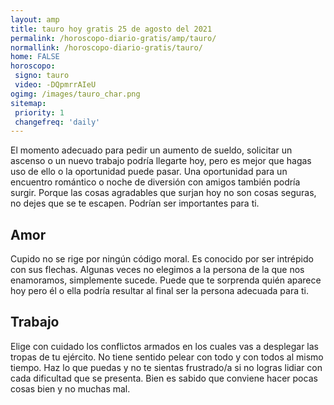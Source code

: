 ```yaml
---
layout: amp
title: tauro hoy gratis 25 de agosto del 2021 
permalink: /horoscopo-diario-gratis/amp/tauro/
normallink: /horoscopo-diario-gratis/tauro/
home: FALSE
horoscopo:
 signo: tauro
 video: -DQpmrrAIeU
ogimg: /images/tauro_char.png
sitemap:
 priority: 1
 changefreq: 'daily'
---
```



El momento adecuado para pedir un aumento de sueldo, solicitar un ascenso o un nuevo trabajo podría llegarte hoy, pero es mejor que hagas uso de ello o la oportunidad puede pasar. Una oportunidad para un encuentro romántico o noche de diversión con amigos también podría surgir. Porque las cosas agradables que surjan hoy no son cosas seguras, no dejes que se te escapen. Podrían ser importantes para ti.

## Amor

Cupido no se rige por ningún código moral. Es conocido por ser intrépido con sus flechas. Algunas veces no elegimos a la persona de la que nos enamoramos, simplemente sucede. Puede que te sorprenda quién aparece hoy pero él o ella podría resultar al final ser la persona adecuada para ti.

## Trabajo

Elige con cuidado los conflictos armados en los cuales vas a desplegar las tropas de tu ejército. No tiene sentido pelear con todo y con todos al mismo tiempo. Haz lo que puedas y no te sientas frustrado/a si no logras lidiar con cada dificultad que se presenta. Bien es sabido que conviene hacer pocas cosas bien y no muchas mal.